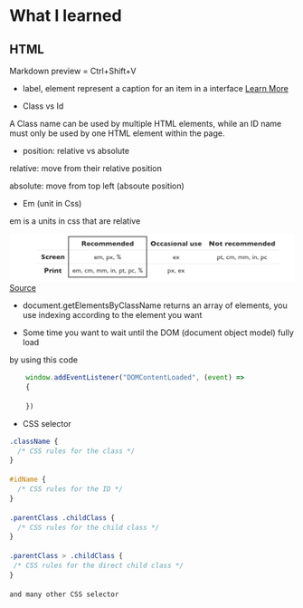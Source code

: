 # What I learned

## HTML

Markdown preview = Ctrl+Shift+V

- label, element represent a caption for an item in a interface
[Learn More](https://developer.mozilla.org/en-US/docs/Web/HTML/Element/label)

- Class vs Id

A Class name can be used by multiple HTML elements, while an ID name must only be used by one HTML element within the page.

- position: relative vs absolute

relative: move from their relative position

absolute: move from top left (absoute position)


- Em  (unit in Css)

em is a units in css that are relative

![Table](images/units_in_css.png)
[Source](https://www.w3.org/Style/Examples/007/units.en.html#:~:text=The%20em%20is%20simply%20the,sizes%20will%20be%20in%20proportion.)



- document.getElementsByClassName returns an array of elements, 
you use indexing according to the element you want

- Some time you want to wait until the DOM (document object model) fully load

by using this code

```js
    window.addEventListener("DOMContentLoaded", (event) =>
    {

    })
```

- CSS selector

```css
.className {
  /* CSS rules for the class */
}

#idName {
  /* CSS rules for the ID */
}

.parentClass .childClass {
  /* CSS rules for the child class */
}

.parentClass > .childClass {
 /* CSS rules for the direct child class */
}

and many other CSS selector

